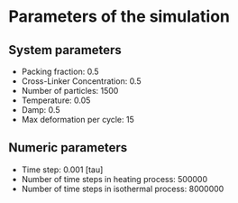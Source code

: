# Parameters of the simulation

## System parameters 

- Packing fraction: 0.5
- Cross-Linker Concentration: 0.5
- Number of particles: 1500
- Temperature: 0.05
- Damp: 0.5
- Max deformation per cycle: 15

 ## Numeric parameters 

- Time step: 0.001 [tau]
- Number of time steps in heating process: 500000
- Number of time steps in isothermal process: 8000000
